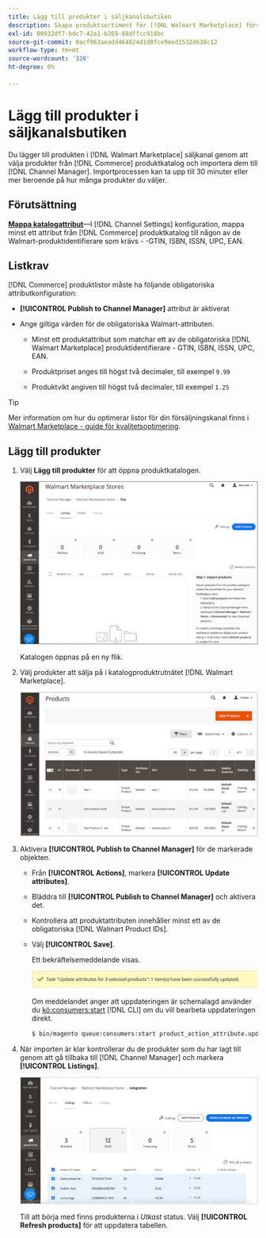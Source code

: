 ```yaml
---
title: Lägg till produkter i säljkanalsbutiken
description: Skapa produktsortiment för [!DNL Walmart Marketplace] försäljning genom att lägga till produkter från katalogen i försäljningskanalen
exl-id: 00932df7-bdc7-42a1-b269-88dffcc918bc
source-git-commit: 0acf063aeadd464824d1d0fce9eed1532d638c12
workflow-type: tm+mt
source-wordcount: '328'
ht-degree: 0%

---
```



# Lägg till produkter i säljkanalsbutiken

Du lägger till produkten i [!DNL Walmart Marketplace] säljkanal genom att välja produkter från [!DNL Commerce] produktkatalog och importera dem till [!DNL Channel Manager].
Importprocessen kan ta upp till 30 minuter eller mer beroende på hur många produkter du väljer.

## Förutsättning

**[Mappa katalogattribut](map-catalog-attributes.md)**—I [!DNL Channel Settings] konfiguration, mappa minst ett attribut från [!DNL Commerce] produktkatalog till någon av de Walmart-produktidentifierare som krävs - -GTIN, ISBN, ISSN, UPC, EAN.

## Listkrav

[!DNL Commerce] produktlistor måste ha följande obligatoriska attributkonfiguration:

- **[!UICONTROL Publish to Channel Manager]** attribut är aktiverat

- Ange giltiga värden för de obligatoriska Walmart-attributen.

   - Minst ett produktattribut som matchar ett av de obligatoriska [!DNL Walmart Marketplace] produktidentifierare - GTIN, ISBN, ISSN, UPC, EAN.

   - Produktpriset anges till högst två decimaler, till exempel `9.99`

   - Produktvikt angiven till högst två decimaler, till exempel `1.25`

>[!TIP]
>
>Mer information om hur du optimerar listor för din försäljningskanal finns i [Walmart Marketplace - guide för kvalitetsoptimering](https://marketplace.walmart.com/wp-content/uploads/2020/09/WMP_listing_quality_optimization_guide.pdf).

## Lägg till produkter

1. Välj **Lägg till produkter** för att öppna produktkatalogen.

   ![Lägg till produkter i säljkanalsbutiken](assets/add-initial-products-to-connected-channel.png)

   Katalogen öppnas på en ny flik.

1. Välj produkter att sälja på i katalogproduktrutnätet [!DNL Walmart Marketplace].

   ![Skicka produkter till säljkanalsbutiken](assets/select-products-from-catalog.png)

1. Aktivera **[!UICONTROL Publish to Channel Manager]** för de markerade objekten.

   - Från **[!UICONTROL Actions]**, markera **[!UICONTROL Update attributes]**.

   - Bläddra till **[!UICONTROL Publish to Channel Manager]** och aktivera det.

   - Kontrollera att produktattributen innehåller minst ett av de obligatoriska [!DNL Walmart Product IDs].

   - Välj **[!UICONTROL Save]**.

      Ett bekräftelsemeddelande visas.

      ![Produktimport från katalog till bekräftelsemeddelande för försäljningskanal](assets/product-import-from-catalog-confirmation.png)

      Om meddelandet anger att uppdateringen är schemalagd använder du [kö:consumers:start](https://devdocs.magento.com/guides/v2.4/config-guide/cli/config-cli-subcommands-queue.html) [!DNL CLI] om du vill bearbeta uppdateringen direkt.

      ```bash
      $ bin/magento queue:consumers:start product_action_attribute.update
      ```

1. När importen är klar kontrollerar du de produkter som du har lagt till genom att gå tillbaka till [!DNL Channel Manager] och markera **[!UICONTROL Listings]**.

   ![Produkter som importerats till en ansluten försäljningskanal](assets/products-in-marketplace-sales-channel.png)

   Till att börja med finns produkterna i *Utkast* status. Välj **[!UICONTROL Refresh products]** för att uppdatera tabellen.

